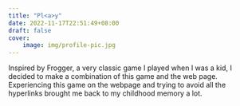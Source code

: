 ```yaml
---
title: "Pl<a>y"
date: 2022-11-17T22:51:49+08:00
draft: false
cover:
    image: img/profile-pic.jpg
---
```


Inspired by Frogger, a very classic game I played when I was a kid, I decided to make a combination of this game and the web page. Experiencing this game on the webpage and trying to avoid all the hyperlinks brought me back to my childhood memory a lot.